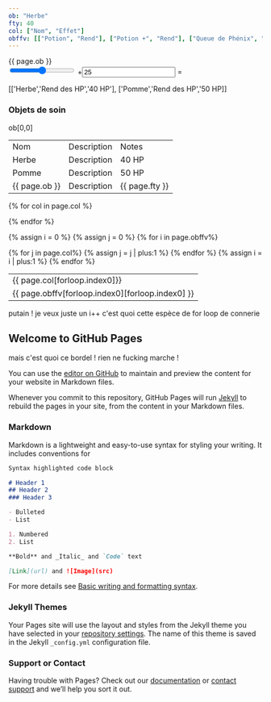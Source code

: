 ```yaml
---
ob: "Herbe"
fty: 40
col: ["Nom", "Effet"]
obffv: [["Potion", "Rend"], ["Potion +", "Rend"], ["Queue de Phénix", "Ressuscite"]]
---
```


<!doctype html>
<html>
  <head><title>{{ page.ob }}</title></head>
<body>
{{ page.ob }}

<form oninput="x.value=parseInt(a.value)+parseInt(b.value)">
  <input type="range" id="a" value="50">
  +<input type="number" id="b" value="25">
  =<output name="x" for="a b"></output>
</form>


[['Herbe','Rend des HP','40 HP'], ['Pomme','Rend des HP','50 HP]]

<h3>Objets de soin</h3>

<table><tr><td>Nom</td><td>Description</td><td>Notes</td></tr>
<tr><td>Herbe</td><td>Description</td><td>40 HP</td></tr>
<tr><td>Pomme</td><td>Description</td><td>50 HP</td></tr>
<tr><td>{{ page.ob }}</td><td>Description</td><td>{{ page.fty }}</td></tr>
<!--comment-->
ob[0,0]
</table>

<table><tr>

{% for col in page.col %}
<td>{{ page.col[forloop.index0]}}</td>
{% endfor %}
</tr>


{% assign i = 0 %}
{% assign j = 0 %}
{% for i in page.obffv%}
<tr>
{% for j in page.col%}
<td>{{ page.obffv[forloop.index0][forloop.index0] }} </td>
{% assign j = j | plus:1 %}
{% endfor %}
</tr>
{% assign i = i | plus:1 %}
{% endfor %}

</table>
</body>
</html>

putain ! je veux juste un i++ c'est quoi cette espèce de for loop de connerie

## Welcome to GitHub Pages
mais c'est quoi ce bordel ! rien ne fucking marche !

You can use the [editor on GitHub](https://github.com/sariwangtilapya/sariwangtilapya.github.io/edit/main/index.md) to maintain and preview the content for your website in Markdown files.

Whenever you commit to this repository, GitHub Pages will run [Jekyll](https://jekyllrb.com/) to rebuild the pages in your site, from the content in your Markdown files.

### Markdown

Markdown is a lightweight and easy-to-use syntax for styling your writing. It includes conventions for

```markdown
Syntax highlighted code block

# Header 1
## Header 2
### Header 3

- Bulleted
- List

1. Numbered
2. List

**Bold** and _Italic_ and `Code` text

[Link](url) and ![Image](src)
```

For more details see [Basic writing and formatting syntax](https://docs.github.com/en/github/writing-on-github/getting-started-with-writing-and-formatting-on-github/basic-writing-and-formatting-syntax).

### Jekyll Themes

Your Pages site will use the layout and styles from the Jekyll theme you have selected in your [repository settings](https://github.com/sariwangtilapya/sariwangtilapya.github.io/settings/pages). The name of this theme is saved in the Jekyll `_config.yml` configuration file.

### Support or Contact

Having trouble with Pages? Check out our [documentation](https://docs.github.com/categories/github-pages-basics/) or [contact support](https://support.github.com/contact) and we’ll help you sort it out.
